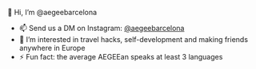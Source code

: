 👋 Hi, I’m @aegeebarcelona
- 📫 Send us a DM on Instagram: [@aegeebarcelona](https://www.instagram.com/aegeebarcelona/)
- 👀 I’m interested in travel hacks, self-development and making friends anywhere in Europe 
- ⚡ Fun fact: the average AEGEEan speaks at least 3 languages
